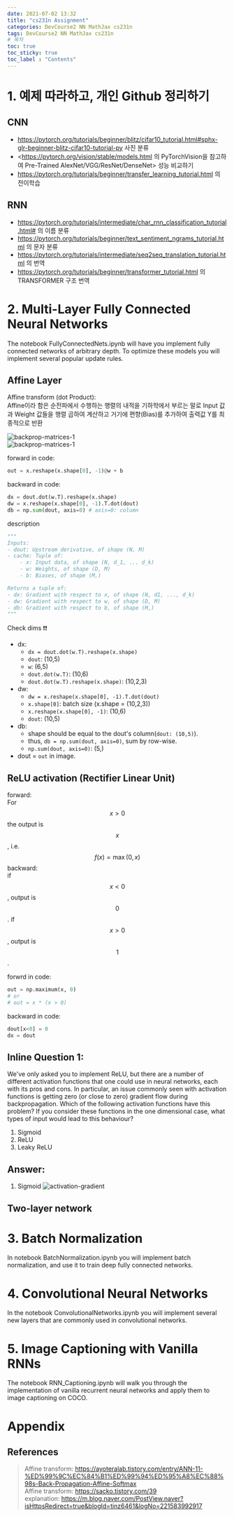 ```yaml
---
date: 2021-07-02 13:32
title: "cs231n Assignment"
categories: DevCourse2 NN MathJax cs231n
tags: DevCourse2 NN MathJax cs231n
# 목차
toc: true  
toc_sticky: true 
toc_label : "Contents"
---
```


# 1. 예제 따라하고, 개인 Github 정리하기
## CNN

- <https://pytorch.org/tutorials/beginner/blitz/cifar10_tutorial.html#sphx-glr-beginner-blitz-cifar10-tutorial-py> 사진 분류
- <https://pytorch.org/vision/stable/models.html 의 PyTorchVision을 참고하여 Pre-Trained AlexNet/VGG/ResNet/DenseNet> 성능 비교하기
- <https://pytorch.org/tutorials/beginner/transfer_learning_tutorial.html> 의 전이학습

## RNN
- <https://pytorch.org/tutorials/intermediate/char_rnn_classification_tutorial.html#> 의 이름 분류
- <https://pytorch.org/tutorials/beginner/text_sentiment_ngrams_tutorial.html> 의 문자 분류
- <https://pytorch.org/tutorials/intermediate/seq2seq_translation_tutorial.html> 의 번역
- <https://pytorch.org/tutorials/beginner/transformer_tutorial.html> 의 TRANSFORMER 구조 번역

# 2. Multi-Layer Fully Connected Neural Networks

The notebook FullyConnectedNets.ipynb will have you implement fully connected networks of arbitrary depth. To optimize these models you will implement several popular update rules.

## Affine Layer
Affine transform (dot Product):  
Affine이라 함은 순전파에서 수행하는 행렬의 내적을 기하학에서 부르는 말로 Input 값과 Weight 값들을 행렬 곱하여 계산하고 거기에 편향(Bias)를 추가하여 출력값 Y를 최종적으로 반환

![backprop-matrices-1](/assets/images/backprop-matrices-1.png)  
![backprop-matrices-1](/assets/images/backprop-matrices-2.png)  

forward in code:  
```py
out = x.reshape(x.shape[0], -1)@w + b
```  

backward in code:
```py
dx = dout.dot(w.T).reshape(x.shape)
dw = x.reshape(x.shape[0], -1).T.dot(dout)
db = np.sum(dout, axis=0) # axis=0: column
```  

description
```py
"""
Inputs:
- dout: Upstream derivative, of shape (N, M)
- cache: Tuple of:
    - x: Input data, of shape (N, d_1, ... d_k)
    - w: Weights, of shape (D, M)
    - b: Biases, of shape (M,)

Returns a tuple of:
- dx: Gradient with respect to x, of shape (N, d1, ..., d_k)
- dw: Gradient with respect to w, of shape (D, M)
- db: Gradient with respect to b, of shape (M,)
"""
```  
Check dims ❗❗  
- dx:
    - `dx = dout.dot(w.T).reshape(x.shape)`
    - `dout`: (10,5)
    - `w`: (6,5)
    - `dout.dot(w.T)`: (10,6)
    - `dout.dot(w.T).reshape(x.shape)`: (10,2,3)
- dw:
    - `dw = x.reshape(x.shape[0], -1).T.dot(dout)`
    - `x.shape[0]`: batch size (x.shape = (10,2,3))
    - `x.reshape(x.shape[0], -1)`: (10,6)
    - `dout`: (10,5)
- db:
    - shape should be equal to the dout's column(`dout: (10,5)`).
    - thus, `db = np.sum(dout, axis=0)`, sum by row-wise.
    - `np.sum(dout, axis=0)`: (5,)
- dout = `out` in image.  

## ReLU activation (Rectifier Linear Unit)
forward:  
For $$x > 0$$ the output is $$x$$, i.e. $$f(x) = \max(0,x)$$
backward:  
if $$x < 0$$, output is $$0$$. if $$x > 0$$, output is $$1$$.

forwrd in code:
```py
out = np.maximum(x, 0)
# or
# out = x * (x > 0)
```  

backward in code:  
```py
dout[x<0] = 0
dx = dout
```  

## Inline Question 1: 

We've only asked you to implement ReLU, but there are a number of different activation functions that one could use in neural networks, each with its pros and cons. In particular, an issue commonly seen with activation functions is getting zero (or close to zero) gradient flow during backpropagation. Which of the following activation functions have this problem? If you consider these functions in the one dimensional case, what types of input would lead to this behaviour?
1. Sigmoid
2. ReLU
3. Leaky ReLU

## Answer:
1. Sigmoid
    ![activation-gradient](/assets/images/activation-gradient.png)  

## Two-layer network

# 3. Batch Normalization

In notebook BatchNormalization.ipynb you will implement batch normalization, and use it to train deep fully connected networks.

# 4. Convolutional Neural Networks

In the notebook ConvolutionalNetworks.ipynb you will implement several new layers that are commonly used in convolutional networks.

# 5. Image Captioning with Vanilla RNNs

The notebook RNN_Captioning.ipynb will walk you through the implementation of vanilla recurrent neural networks and apply them to image captioning on COCO.

# Appendix
## References
> Affine transform: <https://ayoteralab.tistory.com/entry/ANN-11-%ED%99%9C%EC%84%B1%ED%99%94%ED%95%A8%EC%88%98s-Back-Propagation-Affine-Softmax>  
> Affine transform: <https://sacko.tistory.com/39>  
> explanation: <https://m.blog.naver.com/PostView.naver?isHttpsRedirect=true&blogId=tinz6461&logNo=221583992917>  